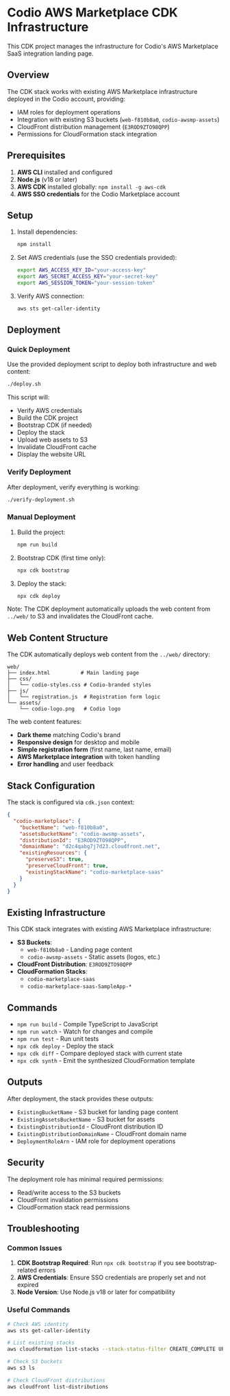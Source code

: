 # Codio AWS Marketplace CDK Infrastructure

This CDK project manages the infrastructure for Codio's AWS Marketplace SaaS integration landing page.

## Overview

The CDK stack works with existing AWS Marketplace infrastructure deployed in the Codio account, providing:

- IAM roles for deployment operations
- Integration with existing S3 buckets (`web-f810b8a0`, `codio-awsmp-assets`)
- CloudFront distribution management (`E3ROD9ZTO98QPP`)
- Permissions for CloudFormation stack integration

## Prerequisites

1. **AWS CLI** installed and configured
2. **Node.js** (v18 or later)
3. **AWS CDK** installed globally: `npm install -g aws-cdk`
4. **AWS SSO credentials** for the Codio Marketplace account

## Setup

1. Install dependencies:
   ```bash
   npm install
   ```

2. Set AWS credentials (use the SSO credentials provided):
   ```bash
   export AWS_ACCESS_KEY_ID="your-access-key"
   export AWS_SECRET_ACCESS_KEY="your-secret-key"
   export AWS_SESSION_TOKEN="your-session-token"
   ```

3. Verify AWS connection:
   ```bash
   aws sts get-caller-identity
   ```

## Deployment

### Quick Deployment
Use the provided deployment script to deploy both infrastructure and web content:
```bash
./deploy.sh
```

This script will:
- Verify AWS credentials
- Build the CDK project
- Bootstrap CDK (if needed)
- Deploy the stack
- Upload web assets to S3
- Invalidate CloudFront cache
- Display the website URL

### Verify Deployment
After deployment, verify everything is working:
```bash
./verify-deployment.sh
```

### Manual Deployment
1. Build the project:
   ```bash
   npm run build
   ```

2. Bootstrap CDK (first time only):
   ```bash
   npx cdk bootstrap
   ```

3. Deploy the stack:
   ```bash
   npx cdk deploy
   ```

Note: The CDK deployment automatically uploads the web content from `../web/` to S3 and invalidates the CloudFront cache.

## Web Content Structure

The CDK automatically deploys web content from the `../web/` directory:

```
web/
├── index.html          # Main landing page
├── css/
│   └── codio-styles.css # Codio-branded styles
├── js/
│   └── registration.js  # Registration form logic
└── assets/
    └── codio-logo.png   # Codio logo
```

The web content features:
- **Dark theme** matching Codio's brand
- **Responsive design** for desktop and mobile
- **Simple registration form** (first name, last name, email)
- **AWS Marketplace integration** with token handling
- **Error handling** and user feedback

## Stack Configuration

The stack is configured via `cdk.json` context:

```json
{
  "codio-marketplace": {
    "bucketName": "web-f810b8a0",
    "assetsBucketName": "codio-awsmp-assets",
    "distributionId": "E3ROD9ZTO98QPP",
    "domainName": "d2c4qabg7j7d23.cloudfront.net",
    "existingResources": {
      "preserveS3": true,
      "preserveCloudFront": true,
      "existingStackName": "codio-marketplace-saas"
    }
  }
}
```

## Existing Infrastructure

This CDK stack integrates with existing AWS Marketplace infrastructure:

- **S3 Buckets**: 
  - `web-f810b8a0` - Landing page content
  - `codio-awsmp-assets` - Static assets (logos, etc.)
- **CloudFront Distribution**: `E3ROD9ZTO98QPP`
- **CloudFormation Stacks**: 
  - `codio-marketplace-saas`
  - `codio-marketplace-saas-SampleApp-*`

## Commands

- `npm run build` - Compile TypeScript to JavaScript
- `npm run watch` - Watch for changes and compile
- `npm run test` - Run unit tests
- `npx cdk deploy` - Deploy the stack
- `npx cdk diff` - Compare deployed stack with current state
- `npx cdk synth` - Emit the synthesized CloudFormation template

## Outputs

After deployment, the stack provides these outputs:

- `ExistingBucketName` - S3 bucket for landing page content
- `ExistingAssetsBucketName` - S3 bucket for assets
- `ExistingDistributionId` - CloudFront distribution ID
- `ExistingDistributionDomainName` - CloudFront domain name
- `DeploymentRoleArn` - IAM role for deployment operations

## Security

The deployment role has minimal required permissions:
- Read/write access to the S3 buckets
- CloudFront invalidation permissions
- CloudFormation stack read permissions

## Troubleshooting

### Common Issues

1. **CDK Bootstrap Required**: Run `npx cdk bootstrap` if you see bootstrap-related errors
2. **AWS Credentials**: Ensure SSO credentials are properly set and not expired
3. **Node Version**: Use Node.js v18 or later for compatibility

### Useful Commands

```bash
# Check AWS identity
aws sts get-caller-identity

# List existing stacks
aws cloudformation list-stacks --stack-status-filter CREATE_COMPLETE UPDATE_COMPLETE

# Check S3 buckets
aws s3 ls

# Check CloudFront distributions
aws cloudfront list-distributions
```